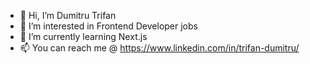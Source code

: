 - 👋 Hi, I’m Dumitru Trifan
- 👀 I’m interested in Frontend Developer jobs
- 🌱 I’m currently learning Next.js
- 📫 You can reach me @ https://www.linkedin.com/in/trifan-dumitru/
